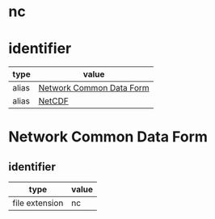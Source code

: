 # nc

# identifier
| type              | value
| ----------------- | -----
| alias             | [Network Common Data Form](#network-common-data-form)
| alias             | [NetCDF](#network-common-data-form)

# Network Common Data Form

## identifier
| type                    | value
| ----------------------- | -----
| file extension           | nc

